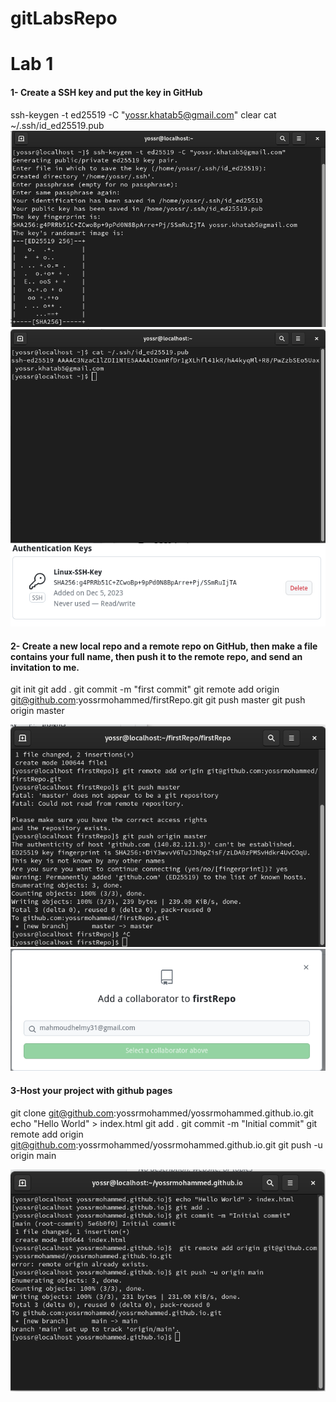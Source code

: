 # gitLabsRepo
# Lab 1


#### 1- Create a SSH key and put the key in GitHub
ssh-keygen -t ed25519 -C "yossr.khatab5@gmail.com"
clear
cat ~/.ssh/id_ed25519.pub
![UNFOUND](https://github.com/yossrmohammed/gitLabsRepo/blob/master/lab1/ssh-key-generated.png)
![UNFOUND](https://github.com/yossrmohammed/gitLabsRepo/blob/master/lab1/publiC-Key.png)
![UNFOUND](https://github.com/yossrmohammed/gitLabsRepo/blob/master/lab1/add-SSH-key-in-github.png)
#### 2- Create a new local repo and a remote repo on GitHub, then make a file contains your full name, then push it to the remote repo, and send an invitation to me.
git init
git add .
git commit -m "first commit"
git remote add origin git@github.com:yossrmohammed/firstRepo.git 
git push master
git push origin master

![UNFOUND](https://github.com/yossrmohammed/gitLabsRepo/blob/master/lab1/push-first-repo.png)
![UNFOUND](https://github.com/yossrmohammed/gitLabsRepo/blob/master/lab1/invitation.png)
#### 3-Host your project with github pages
git clone git@github.com:yossrmohammed/yossrmohammed.github.io.git
echo "Hello World" > index.html
git add .
git commit -m "Initial commit"
 git remote add origin git@github.com:yossrmohammed/yossrmohammed.github.io.git
git push -u origin main

![UNFOUND](https://github.com/yossrmohammed/gitLabsRepo/blob/master/lab1/githubpages.png)

